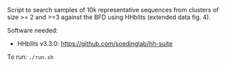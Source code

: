 Script to search samples of 10k representative sequences from clusters of size >= 2 and >=3 against the BFD using HHblits (extended data fig. 4).

Software needed:

- HHblits v3.3.0: https://github.com/soedinglab/hh-suite

To run: `./run.sh`
